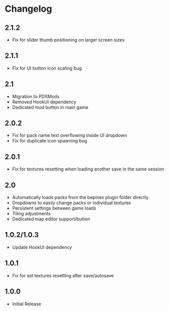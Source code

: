 # Changelog

## 2.1.2
- Fix for slider thumb positioning on larger screen sizes

## 2.1.1
- Fix for UI button icon scaling bug

## 2.1
- Migration to PDXMods 
- Removed HookUI dependency 
- Dedicated mod button in main game

## 2.0.2
- Fix for pack name text overflowing inside UI dropdown
- Fix for duplicate icon spawning bug

## 2.0.1
- Fix for textures resetting when loading another save in the same session 

## 2.0
- Automatically loads packs from the bepinex plugin folder directly
- Dropdowns to easily change packs or individual textures
- Persistent settings between game loads
- Tiling adjustments
- Dedicated map editor support/button 

## 1.0.2/1.0.3
- Update HookUI dependency 

## 1.0.1
- Fix for set textures resetting after save/autosave

## 1.0.0 
- Initial Release